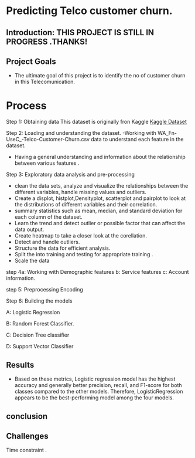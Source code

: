 # Predicting Telco customer churn.

## Introduction: THIS PROJECT IS STILL IN PROGRESS .THANKS!

## Project  Goals
- The ultimate goal of this project is to identify the no of customer churn in this Telecomunication.


# Process
Step 1: Obtaining data
This dataset is originally  fron Kaggle
[Kaggle Dataset](https://www.kaggle/input/telco-customer-churn/WA_Fn-UseC_-Telco-Customer-Churn)

Step 2: Loading and understanding the dataset.
-Working with WA_Fn-UseC_-Telco-Customer-Churn.csv data to understand  each feature in the dataset.
- Having a general understanding and information about the relationship between various features .

Step 3: Exploratory data analysis and pre-processing 
- clean the data sets, analyze and visualize the relationships between the different variables, handle missing values and outliers.
- Create a displot, histplot,Densityplot, scatterplot and pairplot to look at the distributions of different variables and their correlation.
- summary statistics such as mean, median, and standard deviation for each column of the dataset. 
- Learn the trend and detect outlier or possible factor that can affect the data output.
- Create heatmap to take a closer look at the corellation.
- Detect and handle outliers.
- Structure the data for efficient analysis.
- Split the into training and testing for appropriate training .
- Scale the data 

step 4a: Working with Demographic features
b: Service features
c: Account information.

step 5: Preprocessing 
Encoding

Step 6: Building the models

A: Logistic Regression

B: Random Forest Classifier.

C: Decision Tree classifier

D: Support Vector Classifier

## Results
- Based on these metrics, Logistic regression model has the highest accuracy and generally better precision, recall, and F1-score for both classes compared to the other models. Therefore, LogisticRegression appears to be the best-performing model among the four models.
## conclusion
 
 ## Challenges
   Time constraint .